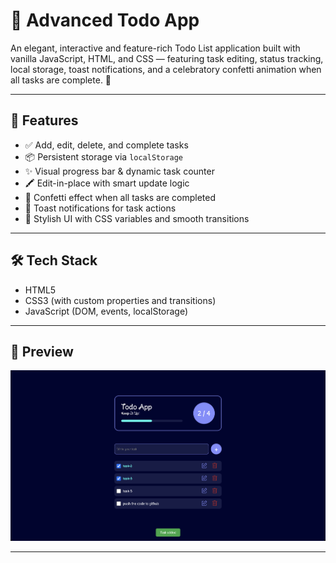 # 📝 Advanced Todo App

An elegant, interactive and feature-rich Todo List application built with vanilla JavaScript, HTML, and CSS — featuring task editing, status tracking, local storage, toast notifications, and a celebratory confetti animation when all tasks are complete. 🎉

---

## 🚀 Features

- ✅ Add, edit, delete, and complete tasks
- 📦 Persistent storage via `localStorage`
- ✨ Visual progress bar & dynamic task counter
- 🖍️ Edit-in-place with smart update logic
- 🎊 Confetti effect when all tasks are completed
- 🔔 Toast notifications for task actions
- 💅 Stylish UI with CSS variables and smooth transitions

---

## 🛠️ Tech Stack

- HTML5
- CSS3 (with custom properties and transitions)
- JavaScript (DOM, events, localStorage)

---

## 📸 Preview

![App Screenshot](img/preview.png)

---
